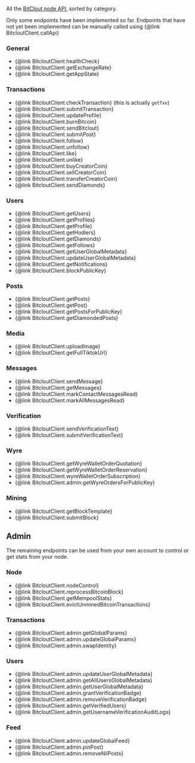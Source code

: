 All the [BitClout node API](https://docs.bitclout.com/devs/backend-api), sorted by category. 

Only some endpoints have been implemented so far. Endpoints that have not yet been implemented can be manually called using {@link BitcloutClient.callApi}

### General

- {@link BitcloutClient.healthCheck}
- {@link BitcloutClient.getExchangeRate}
- {@link BitcloutClient.getAppState}

### Transactions

- {@link BitcloutClient.checkTransaction} (this is actually `getTxn`)
- {@link BitcloutClient.submitTransaction}
- {@link BitcloutClient.updateProfile}
- {@link BitcloutClient.burnBitcoin}
- {@link BitcloutClient.sendBitclout}
- {@link BitcloutClient.submitPost}
- {@link BitcloutClient.follow}
- {@link BitcloutClient.unfollow}
- {@link BitcloutClient.like}
- {@link BitcloutClient.unlike}
- {@link BitcloutClient.buyCreatorCoin}
- {@link BitcloutClient.sellCreatorCoin}
- {@link BitcloutClient.transferCreatorCoin}
- {@link BitcloutClient.sendDiamonds}

### Users

- {@link BitcloutClient.getUsers}
- {@link BitcloutClient.getProfiles}
- {@link BitcloutClient.getProfile}
- {@link BitcloutClient.getHodlers}
- {@link BitcloutClient.getDiamonds}
- {@link BitcloutClient.getFollows}
- {@link BitcloutClient.getUserGlobalMetadata}
- {@link BitcloutClient.updateUserGlobalMetadata}
- {@link BitcloutClient.getNotifications}
- {@link BitcloutClient.blockPublicKey}

### Posts

- {@link BitcloutClient.getPosts}
- {@link BitcloutClient.getPost}
- {@link BitcloutClient.getPostsForPublicKey}
- {@link BitcloutClient.getDiamondedPosts}

### Media

- {@link BitcloutClient.uploadImage}
- {@link BitcloutClient.getFullTiktokUrl}

### Messages

- {@link BitcloutClient.sendMessage}
- {@link BitcloutClient.getMessages}
- {@link BitcloutClient.markContactMessagesRead}
- {@link BitcloutClient.markAllMessagesRead}

### Verification

- {@link BitcloutClient.sendVerificationText}
- {@link BitcloutClient.submitVerificationText}

### Wyre

- {@link BitcloutClient.getWyreWalletOrderQuotation}
- {@link BitcloutClient.getWyreWalletOrderReservation}
- {@link BitcloutClient.wyreWalletOrderSubscription}
- {@link BitcloutClient.admin.getWyreOrdersForPublicKey}

### Mining

- {@link BitcloutClient.getBlockTemplate}
- {@link BitcloutClient.submitBlock}

## Admin

The remaining endpoints can be used from your own account to control or get stats from your node.

### Node
- {@link BitcloutClient.nodeControl}
- {@link BitcloutClient.reprocessBitcoinBlock}
- {@link BitcloutClient.getMempoolStats}
- {@link BitcloutClient.evictUnminedBitcoinTransactions}

### Transactions

- {@link BitcloutClient.admin.getGlobalParams}
- {@link BitcloutClient.admin.updateGlobalParams}
- {@link BitcloutClient.admin.swapIdentity}

### Users

- {@link BitcloutClient.admin.updateUserGlobalMetadata}
- {@link BitcloutClient.admin.getAllUsersGlobalMetadata}
- {@link BitcloutClient.admin.getUserGlobalMetadata}
- {@link BitcloutClient.admin.grantVerificationBadge}
- {@link BitcloutClient.admin.removeVerificationBadge}
- {@link BitcloutClient.admin.getVerifiedUsers}
- {@link BitcloutClient.admin.getUsernameVerificationAuditLogs}

### Feed

- {@link BitcloutClient.admin.updateGlobalFeed}
- {@link BitcloutClient.admin.pinPost}
- {@link BitcloutClient.admin.removeNilPosts}
